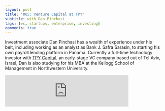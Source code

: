 ```yaml
---
layout: post
title: "005: Venture Capital at TPY"
subtitle: with Dan Pinchasi
tags: [vc, startups, enterprise, investing]
comments: true
---
```


Investment associate Dan Pinchasi has a wealth of experience under his belt, including working as an analyst as Bank J. Safra Sarasin, to starting his own payroll lending platform in Panama. Currently a full-time technology investor with [TPY Capital](https://tpycapital.com/), an early-stage VC company based out of Tel Aviv, Israel, Dan is also studying for his MBA at the Kellogg School of Management in Northwestern University. 

<iframe src="https://anchor.fm/herethefuture/embed/episodes/005-Venture-Capital-at-TPY---Dan-Pinchasi-ekpj04" height="102px" width="400px" frameborder="0" scrolling="no"></iframe>